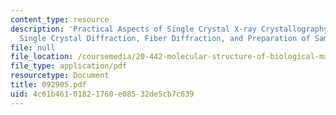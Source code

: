 ```yaml
---
content_type: resource
description: 'Practical Aspects of Single Crystal X-ray Crystallography, Part 1: X-ray
  Single Crystal Diffraction, Fiber Diffraction, and Preparation of Samples.'
file: null
file_location: /coursemedia/20-442-molecular-structure-of-biological-materials-be-442-fall-2005/4c61b46101821760e08532de5cb7c639_092905.pdf
file_type: application/pdf
resourcetype: Document
title: 092905.pdf
uid: 4c61b461-0182-1760-e085-32de5cb7c639
---
```

